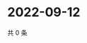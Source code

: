 # 2022-09-12

共 0 条

<!-- BEGIN WEIBO -->
<!-- 最后更新时间 Mon Sep 12 2022 19:15:27 GMT+0800 (China Standard Time) -->

<!-- END WEIBO -->
